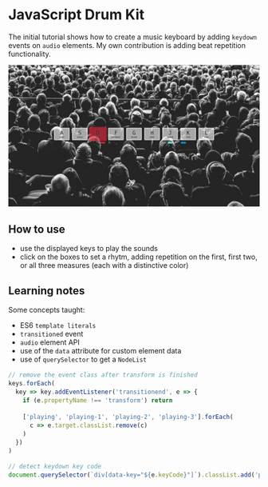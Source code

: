 # JavaScript Drum Kit
The initial tutorial shows how to create a music keyboard by adding `keydown`
events on `audio` elements. My own contribution is adding beat repetition
functionality.

![Drum Kit Presentation](../assets/img/01%20-%20JavaScript%20Drum%20Kit.png?raw=true "Presentation Image")

## How to use
 - use the displayed keys to play the sounds
 - click on the boxes to set a rhytm, adding repetition on the first, first two,
 or all three measures (each with a distinctive color)

## Learning notes
Some concepts taught:
 - ES6 `template literals`
 - `transitioned` event
 - `audio` element API
 - use of the `data` attribute for custom element data
 - use of `querySelector` to get a `NodeList`

```javascript
// remove the event class after transform is finished
keys.forEach(
  key => key.addEventListener('transitionend', e => {
    if (e.propertyName !== 'transform') return

    ['playing', 'playing-1', 'playing-2', 'playing-3'].forEach(
      c => e.target.classList.remove(c)
    )
  })
)
```

```javascript
// detect keydown key code
document.querySelector(`div[data-key="${e.keyCode}"]`).classList.add('playing')
```
